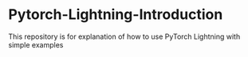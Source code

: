 # Pytorch-Lightning-Introduction
This repository is for explanation of how to use PyTorch Lightning with simple examples
